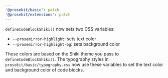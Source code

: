 ```yaml
---
'@prosekit/basic': patch
'@prosekit/extensions': patch
---
```


`defineCodeBlockShiki()` now sets two CSS variables:

- `--prosemirror-highlight`: sets text color
- `--prosemirror-highlight-bg`: sets background color

These colors are based on the Shiki theme you pass to `defineCodeBlockShiki()`.
The typography styles in `prosekit/basic/typography.css` now use these variables
to set the text color and background color of code blocks.
